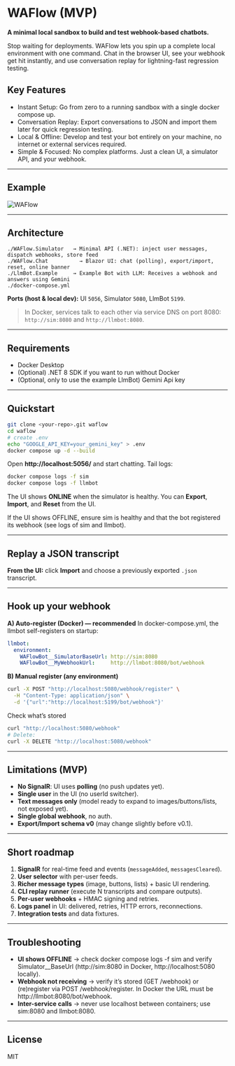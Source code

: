 ﻿# WAFlow (MVP)

**A minimal local sandbox to build and test webhook-based chatbots.**

Stop waiting for deployments. WAFlow lets you spin up a complete local environment with one command.
Chat in the browser UI, see your webhook get hit instantly, and use conversation replay for lightning-fast regression testing.

## Key Features

- Instant Setup: Go from zero to a running sandbox with a single docker compose up.
- Conversation Replay: Export conversations to JSON and import them later for quick regression testing.
- Local & Offline: Develop and test your bot entirely on your machine, no internet or external services required.
- Simple & Focused: No complex platforms. Just a clean UI, a simulator API, and your webhook.

---

## Example 
![WAFlow](docs/assets/waflowDemoGif.gif)

---

## Architecture
```
./WAFlow.Simulator   → Minimal API (.NET): inject user messages, dispatch webhooks, store feed
./WAFlow.Chat          → Blazor UI: chat (polling), export/import, reset, online banner
./LlmBot.Example     → Example Bot with LLM: Receives a webhook and answers using Gemini
./docker-compose.yml
```

**Ports (host & local dev):** UI `5056`, Simulator `5080`, LlmBot `5199`.

> In Docker, services talk to each other via service DNS on port 8080:
> `http://sim:8080` and `http://llmbot:8080`.

---

## Requirements
- Docker Desktop
- (Optional) .NET 8 SDK if you want to run without Docker
- (Optional, only to use the example LlmBot) Gemini Api key
---

## Quickstart 
```bash
git clone <your-repo>.git waflow
cd waflow
# create .env 
echo "GOOGLE_API_KEY=your_gemini_key" > .env
docker compose up -d --build
```

Open **http://localhost:5056/** and start chatting. 
Tail logs:
```bash
docker compose logs -f sim
docker compose logs -f llmbot

```

The UI shows **ONLINE** when the simulator is healthy. You can **Export**, **Import**, and **Reset** from the UI.

If the UI shows OFFLINE, ensure sim is healthy and that the bot registered its webhook (see logs of sim and llmbot).

---


## Replay a JSON transcript
**From the UI:** click **Import** and choose a previously exported `.json` transcript.


---

## Hook up your webhook

**A) Auto-register (Docker) — recommended**
In docker-compose.yml, the llmbot self-registers on startup:
```yaml
llmbot:
  environment:
    WAFlowBot__SimulatorBaseUrl: http://sim:8080
    WAFlowBot__MyWebhookUrl:     http://llmbot:8080/bot/webhook
```
**B) Manual register (any environment)**
```bash
curl -X POST "http://localhost:5080/webhook/register" \
  -H "Content-Type: application/json" \
  -d '{"url":"http://localhost:5199/bot/webhook"}'
```

Check what’s stored
```bash
curl "http://localhost:5080/webhook"
# Delete:
curl -X DELETE "http://localhost:5080/webhook"
```
---

## Limitations (MVP)
- **No SignalR**: UI uses **polling** (no push updates yet).
- **Single user** in the UI (no userId switcher).
- **Text messages only** (model ready to expand to images/buttons/lists, not exposed yet).
- **Single global webhook**, no auth.
- **Export/Import schema v0** (may change slightly before v0.1).

---

## Short roadmap
1) **SignalR** for real-time feed and events (`messageAdded`, `messagesCleared`).
2) **User selector** with per-user feeds.
3) **Richer message types** (image, buttons, lists) + basic UI rendering.
4) **CLI replay runner** (execute N transcripts and compare outputs).
5) **Per-user webhooks** + HMAC signing and retries.
6) **Logs panel** in UI: delivered, retries, HTTP errors, reconnections.
7) **Integration tests** and data fixtures.

---



## Troubleshooting
- **UI shows OFFLINE** → check docker compose logs -f sim and verify Simulator__BaseUrl (http://sim:8080 in Docker, http://localhost:5080 locally).
- **Webhook not receiving** → verify it’s stored (GET /webhook) or (re)register via POST /webhook/register. In Docker the URL must be http://llmbot:8080/bot/webhook.
- **Inter-service calls** → never use localhost between containers; use sim:8080 and llmbot:8080.
---

## License
MIT 
